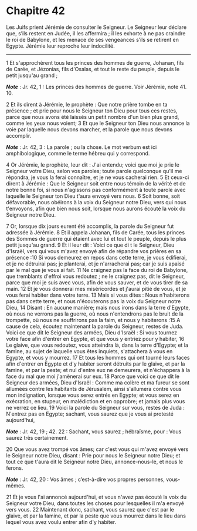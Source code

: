 # Chapitre 42

Les Juifs prient Jérémie de consulter le Seigneur.
Le Seigneur leur déclare que, s’ils restent en Judée, il les affermira ; il les exhorte à ne pas craindre le roi de Babylone, et les menace de ses vengeances s’ils se retirent en Egypte.
Jérémie leur reproche leur indocilité.

***

1 Et s'approchèrent tous les princes des hommes de guerre, Johanan, fils de Carée, et Jézonias, fils d'Osaïas, et tout le reste du peuple, depuis le petit jusqu'au grand ;

***Note*** :  Jr. 42, 1 : Les princes des hommes de guerre. Voir Jérémie, note 41. 10.

2 Et ils dirent à Jérémie, le prophète : Que notre prière tombe en ta présence ; et prie pour nous le Seigneur ton Dieu pour tous ces restes, parce que nous avons été laissés un petit nombre d'un bien plus grand, comme les yeux nous voient; 3 Et que le Seigneur ton Dieu nous annonce la voie par laquelle nous devons marcher, et la parole que nous devons accomplir.

***Note*** :  Jr. 42, 3 : La parole ; ou la chose. Le mot verbum est ici amphibologique, comme le terme hébreu qui y correspond.

4 Or Jérémie, le prophète, leur dit : J'ai entendu; voici que moi je prie le Seigneur votre Dieu, selon vos paroles; toute parole quelconque qu'il me répondra, je vous la ferai connaître, et je ne vous cacherai rien. 5 Et ceux-ci dirent à Jérémie : Que le Seigneur soit entre nous témoin de la vérité et de notre bonne foi, si nous n'agissons pas conformément à toute parole avec laquelle le Seigneur ton Dieu t'aura envoyé vers nous. 6 Soit bonne, soit défavorable, nous obéirons à la voix du Seigneur notre Dieu, vers qui nous t'envoyons, afin que bien nous soit, lorsque nous aurons écouté la voix du Seigneur notre Dieu.


7 Or, lorsque dix jours eurent été accomplis, la parole du Seigneur fut adressée à Jérémie. 8 Et il appela Johanan, fils de Carée, tous les princes des Sommes de guerre qui étaient avec lui et tout le peuple, depuis le plus petit jusqu'au grand. 9 Et il leur dit : Voici ce que di t le Seigneur, Dieu d'Israël, vers qui vous m'avez envoyé afin de répandre vos prières en sa présence :10 Si vous demeurez en repos dans cette terre, je vous édifierai, et je ne détruirai pas; je planterai, et je n'arracherai pas; car je suis apaisé par le mal que je vous ai fait. 11 Ne craignez pas la face du roi de Babylone, que tremblants d'effroi vous redoutez ; ne le craignez pas, dit le Seigneur, parce que moi je suis avec vous, afin de vous sauver, et de vous tirer de sa main. 12 Et je vous donnerai mes miséricordes et j'aurai pitié de vous, et je vous ferai habiter dans votre terre. 13 Mais si vous dites : Nous n'habiterons pas dans cette terre, et nous n'écouterons pas la voix du Seigneur notre Dieu, 14 Disant : En aucune
manière; mais nous irons dans la terre d'Egypte, où nous ne verrons pas la guerre, où nous n'entendrons pas le bruit de la trompette, où nous ne souffrirons pas la faim, et nous y habiterons :15 A cause de cela, écoutez maintenant la parole du Seigneur, restes de Juda. Voici ce que dit le Seigneur des armées, Dieu d'Israël : Si vous tournez votre face afin d'entrer en Egypte, et que vous y entriez pour y habiter, 16 Le glaive, que vous redoutez, vous atteindra là, dans la terre d'Egypte; et la famine, au sujet de laquelle vous êtes inquiets, s'attachera à vous en Egypte, et vous y mourrez. 17 Et tous les hommes qui ont tourné leurs faces afin d'entrer en Egypte et d'y habiter seront détruits par le glaive, et par la famine, et par la peste; et nul d'entre eux ne demeurera, et n'échappera à la face du mal que moi j'amènerai sur eux. 18 Parce que voici ce que dit le Seigneur des armées, Dieu d'Israël : Comme ma colère et ma fureur se sont allumées contre les habitants de Jérusalem, ainsi s'allumera contre vous
mon indignation, lorsque vous serez entrés en Egypte; et vous serez en exécration, en stupeur, en malédiction et en opprobre; et jamais plus vous ne verrez ce lieu. 19 Voici la parole du Seigneur sur vous, restes de Juda : N'entrez pas en Egypte; sachant, vous saurez que je vous ai protesté aujourd'hui,

***Note*** :  Jr. 42, 19 ; 42. 22 : Sachant, vous saurez ; hébraïsme, pour : Vous saurez très certainement.

20 Que vous avez trompé vos âmes; car c'est vous qui m'avez envoyé vers le Seigneur notre Dieu, disant : Prie pour nous le Seigneur notre Dieu; et tout ce que t'aura dit le Seigneur notre Dieu, annonce-nous-le, et nous le ferons.

***Note*** :  Jr. 42, 20 : Vos âmes ; c’est-à-dire vos propres personnes, vous-mêmes.

21 Et je vous l'ai annoncé aujourd'hui, et vous n'avez pas écouté la voix du Seigneur votre Dieu, dans toutes les choses pour lesquelles il m'a envoyé vers vous. 22 Maintenant donc, sachant, vous saurez que c'est par le glaive, et par la famine, et par la peste que vous mourrez dans le lieu dans lequel vous avez voulu entrer afin d'y habiter.

